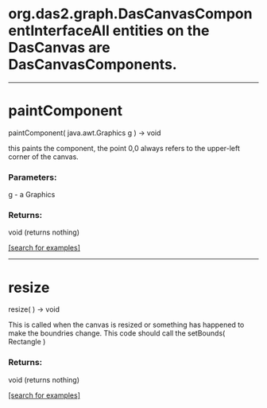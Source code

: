 # org.das2.graph.DasCanvasComponentInterfaceAll entities on the DasCanvas are DasCanvasComponents.
***
<a name="paintComponent"></a>
# paintComponent
paintComponent( java.awt.Graphics g ) &rarr; void

this paints the component, the point 0,0 always refers to the upper-left corner
 of the canvas.

### Parameters:
g - a Graphics

### Returns:
void (returns nothing)


<a href="https://github.com/autoplot/dev/search?q=paintComponent&unscoped_q=paintComponent">[search for examples]</a>

***
<a name="resize"></a>
# resize
resize(  ) &rarr; void

This is called when the canvas is resized or something has happened to make the
 boundries change.  This code should call the setBounds( Rectangle )

### Returns:
void (returns nothing)


<a href="https://github.com/autoplot/dev/search?q=resize&unscoped_q=resize">[search for examples]</a>

